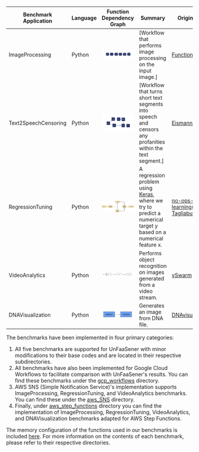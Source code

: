 | Benchmark Application  | Language  | Function Dependency Graph | Summary | Original Source |
| ------------- | ----- |:-------------:| --- | --- |
| ImageProcessing | Python | <img src="ImageProcessing.png" alt="Alt text" title="Image Processing Graph"> | [Workflow that performs image processing on the input image.] | [FunctionBench](https://github.com/kmu-bigdata/serverless-faas-workbench) |
| Text2SpeechCensoring | Python | <img src="Text2SpeechCensoring.png" alt="Alt text" title="Text2Speech Censoring Graph"> | [Workflow that turns short text segments into speech and censors any profanities within the text segment.] | [Eismann et al.](https://github.com/SimonEismann/FunctionsAndWorkflows) |
| RegressionTuning | Python | <img src="RegressionTuning.png" alt="Alt text" title="Regression Tuning Graph"> | A regression problem using [Keras](https://www.tensorflow.org/tutorials/keras/regression), where we try to predict a numerical target y based on a numerical feature x. | [no-ops-machine-learning(Jacopo Tagliabue)](https://github.com/jacopotagliabue/no-ops-machine-learning) |
| VideoAnalytics | Python | <img src="VideoAnalytics.png" alt="Alt text" title="Video Analytics Graph"> | Performs object recognition on images generated from a video stream. | [vSwarm](https://github.com/ease-lab/vSwarm/tree/main/benchmarks/video-analytics) |
| DNAVisualization | Python | <img src="DNAVisualization.png" alt="Alt text" title="DNAVisualization Graph"> | Generates an image from DNA file. | [DNAvisualization.org](https://github.com/Benjamin-Lee/DNAvisualization.org) |


The benchmarks have been implemented in four primary categories:

1. All five benchmarks are supported for UnFaaSener with minor modifications to their base codes and are located in their respective subdirectories.
2. All benchmarks have also been implemented for Google Cloud Workflows to facilitate comparison with UnFaaSener's results. You can find these benchmarks under the [gcp_workflows](./gcp_workflows) directory.
3. AWS SNS (Simple Notification Service)'s implementation supports ImageProcessing, RegressionTuning, and VideoAnalytics benchmarks. You can find these under the [aws_SNS](./aws_SNS) directory.
4. Finally, under [aws_step_functions](./aws_step_functions) directory you can find the implementation of ImageProcessing, RegressionTuning, VideoAnalytics, and DNAVisualization benchmarks adapted for AWS Step Functions.

The memory configuration of the functions used in our benchmarks is included [here](./BenhmarksMemoryConfigs.md). For more information on the contents of each benchmark, please refer to their respective directories.